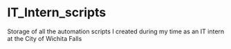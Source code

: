 # IT_Intern_scripts
Storage of all the automation scripts I created during my time as an IT intern at the City of Wichita Falls 
